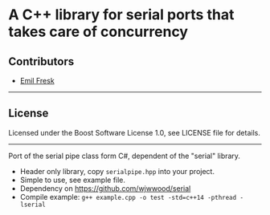 # A C++ library for serial ports that takes care of concurrency

## Contributors

* [Emil Fresk](https://www.github.com/korken89)

---

## License

Licensed under the Boost Software License 1.0, see LICENSE file for details.

---

Port of the serial pipe class form C#, dependent of the "serial" library.

* Header only library, copy `serialpipe.hpp` into your project.
* Simple to use, see example file.
* Dependency on https://github.com/wjwwood/serial
* Compile example: `g++ example.cpp -o test -std=c++14 -pthread -lserial`
